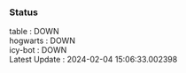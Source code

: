### Status


table : DOWN  
hogwarts : DOWN  
icy-bot : DOWN  
Latest Update : 2024-02-04 15:06:33.002398
